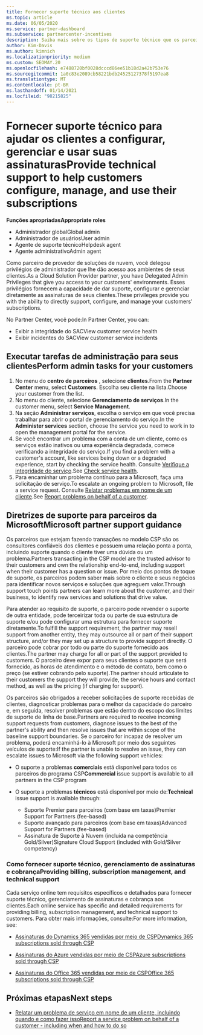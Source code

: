 ```yaml
---
title: Fornecer suporte técnico aos clientes
ms.topic: article
ms.date: 06/05/2020
ms.service: partner-dashboard
ms.subservice: partnercenter-incentives
description: Saiba mais sobre os tipos de suporte técnico que os parceiros do programa de provedor de soluções na nuvem podem oferecer aos seus clientes.
author: Kim-Davis
ms.author: kimnich
ms.localizationpriority: medium
ms.custom: SEOMAY.20
ms.openlocfilehash: e7488720bf0028dcccd86ee51b18d2a42b753e76
ms.sourcegitcommit: 1a0c83e2089cb58221bdb24525127378f5197ea8
ms.translationtype: MT
ms.contentlocale: pt-BR
ms.lasthandoff: 01/14/2021
ms.locfileid: "98215825"
---
```

# <a name="provide-technical-support-to-help-customers-configure-manage-and-use-their-subscriptions"></a><span data-ttu-id="fa565-103">Fornecer suporte técnico para ajudar os clientes a configurar, gerenciar e usar suas assinaturas</span><span class="sxs-lookup"><span data-stu-id="fa565-103">Provide technical support to help customers configure, manage, and use their subscriptions</span></span>


<span data-ttu-id="fa565-104">**Funções apropriadas**</span><span class="sxs-lookup"><span data-stu-id="fa565-104">**Appropriate roles**</span></span>

- <span data-ttu-id="fa565-105">Administrador global</span><span class="sxs-lookup"><span data-stu-id="fa565-105">Global admin</span></span>
- <span data-ttu-id="fa565-106">Administrador de usuários</span><span class="sxs-lookup"><span data-stu-id="fa565-106">User admin</span></span>
- <span data-ttu-id="fa565-107">Agente de suporte técnico</span><span class="sxs-lookup"><span data-stu-id="fa565-107">Helpdesk agent</span></span>
- <span data-ttu-id="fa565-108">Agente administrativo</span><span class="sxs-lookup"><span data-stu-id="fa565-108">Admin agent</span></span>

<span data-ttu-id="fa565-109">Como parceiro de provedor de soluções de nuvem, você delegou privilégios de administrador que lhe dão acesso aos ambientes de seus clientes.</span><span class="sxs-lookup"><span data-stu-id="fa565-109">As a Cloud Solution Provider partner, you have Delegated Admin Privileges that give you access to your customers' environments.</span></span> <span data-ttu-id="fa565-110">Esses privilégios fornecem a capacidade de dar suporte, configurar e gerenciar diretamente as assinaturas de seus clientes.</span><span class="sxs-lookup"><span data-stu-id="fa565-110">These privileges provide you with the ability to directly support, configure, and manage your customers' subscriptions.</span></span>

<span data-ttu-id="fa565-111">No Partner Center, você pode:</span><span class="sxs-lookup"><span data-stu-id="fa565-111">In Partner Center, you can:</span></span>

- <span data-ttu-id="fa565-112">Exibir a integridade do SAC</span><span class="sxs-lookup"><span data-stu-id="fa565-112">View customer service health</span></span>
- <span data-ttu-id="fa565-113">Exibir incidentes do SAC</span><span class="sxs-lookup"><span data-stu-id="fa565-113">View customer service incidents</span></span>

## <a name="perform-admin-tasks-for-your-customers"></a><span data-ttu-id="fa565-114">Executar tarefas de administração para seus clientes</span><span class="sxs-lookup"><span data-stu-id="fa565-114">Perform admin tasks for your customers</span></span>

1. <span data-ttu-id="fa565-115">No menu do **centro de parceiros** , selecione **clientes**.</span><span class="sxs-lookup"><span data-stu-id="fa565-115">From the **Partner Center** menu, select **Customers**.</span></span> <span data-ttu-id="fa565-116">Escolha seu cliente na lista.</span><span class="sxs-lookup"><span data-stu-id="fa565-116">Choose your customer from the list.</span></span>
2. <span data-ttu-id="fa565-117">No menu do cliente, selecione **Gerenciamento de serviços**.</span><span class="sxs-lookup"><span data-stu-id="fa565-117">In the customer menu, select **Service Management**.</span></span>
3. <span data-ttu-id="fa565-118">Na seção **Administrar serviços**, escolha o serviço em que você precisa trabalhar para abrir o portal de gerenciamento do serviço.</span><span class="sxs-lookup"><span data-stu-id="fa565-118">In the **Administer services** section, choose the service you need to work in to open the management portal for the service.</span></span>
4. <span data-ttu-id="fa565-119">Se você encontrar um problema com a conta de um cliente, como os serviços estão inativos ou uma experiência degradada, comece verificando a integridade do serviço.</span><span class="sxs-lookup"><span data-stu-id="fa565-119">If you find a problem with a customer's account, like services being down or a degraded experience, start by checking the service health.</span></span> <span data-ttu-id="fa565-120">Consulte [Verifique a integridade do serviço](check-service-health.md).</span><span class="sxs-lookup"><span data-stu-id="fa565-120">See [Check service health](check-service-health.md).</span></span>
5. <span data-ttu-id="fa565-121">Para encaminhar um problema contínuo para a Microsoft, faça uma solicitação de serviço.</span><span class="sxs-lookup"><span data-stu-id="fa565-121">To escalate an ongoing problem to Microsoft, file a service request.</span></span> <span data-ttu-id="fa565-122">Consulte [Relatar problemas em nome de um cliente](report-problems-on-behalf-of-a-customer.md).</span><span class="sxs-lookup"><span data-stu-id="fa565-122">See [Report problems on behalf of a customer](report-problems-on-behalf-of-a-customer.md).</span></span>

## <a name="microsoft-partner-support-guidance"></a><span data-ttu-id="fa565-123">Diretrizes de suporte para parceiros da Microsoft</span><span class="sxs-lookup"><span data-stu-id="fa565-123">Microsoft partner support guidance</span></span>

<span data-ttu-id="fa565-124">Os parceiros que estejam fazendo transações no modelo CSP são os consultores confiáveis dos clientes e possuem uma relação ponta a ponta, incluindo suporte quando o cliente tiver uma dúvida ou um problema.</span><span class="sxs-lookup"><span data-stu-id="fa565-124">Partners transacting in the CSP model are the trusted advisor to their customers and own the relationship end-to-end, including support when their customer has a question or issue.</span></span> <span data-ttu-id="fa565-125">Por meio dos pontos de toque de suporte, os parceiros podem saber mais sobre o cliente e seus negócios para identificar novos serviços e soluções que agreguem valor.</span><span class="sxs-lookup"><span data-stu-id="fa565-125">Through support touch points partners can learn more about the customer, and their business, to identify new services and solutions that drive value.</span></span>

<span data-ttu-id="fa565-126">Para atender ao requisito de suporte, o parceiro pode revender o suporte de outra entidade, pode terceirizar toda ou parte de sua estrutura de suporte e/ou pode configurar uma estrutura para fornecer suporte diretamente.</span><span class="sxs-lookup"><span data-stu-id="fa565-126">To fulfill the support requirement, the partner may resell support from another entity, they may outsource all or part of their support structure, and/or they may set up a structure to provide support directly.</span></span>  <span data-ttu-id="fa565-127">O parceiro pode cobrar por todo ou parte do suporte fornecido aos clientes.</span><span class="sxs-lookup"><span data-stu-id="fa565-127">The partner may charge for all or part of the support provided to customers.</span></span> <span data-ttu-id="fa565-128">O parceiro deve expor para seus clientes o suporte que será fornecido, as horas de atendimento e o método de contato, bem como o preço (se estiver cobrando pelo suporte).</span><span class="sxs-lookup"><span data-stu-id="fa565-128">The partner should articulate to their customers the support they will provide, the service hours and contact method, as well as the pricing (if charging for support).</span></span> 

<span data-ttu-id="fa565-129">Os parceiros são obrigados a receber solicitações de suporte recebidas de clientes, diagnosticar problemas para o melhor da capacidade do parceiro e, em seguida, resolver problemas que estão dentro do escopo dos limites de suporte de linha de base.</span><span class="sxs-lookup"><span data-stu-id="fa565-129">Partners are required to receive incoming support requests from customers, diagnose issues to the best of the partner's ability and then resolve issues that are within scope of the baseline support boundaries.</span></span> <span data-ttu-id="fa565-130">Se o parceiro for incapaz de resolver um problema, poderá encaminhá-lo à Microsoft por meio dos seguintes veículos de suporte:</span><span class="sxs-lookup"><span data-stu-id="fa565-130">If the partner is unable to resolve an issue, they can escalate issues to Microsoft via the following support vehicles:</span></span>

- <span data-ttu-id="fa565-131">O suporte a problemas **comerciais** está disponível para todos os parceiros do programa CSP</span><span class="sxs-lookup"><span data-stu-id="fa565-131">**Commercial** issue support is available to all partners in the CSP program</span></span>

- <span data-ttu-id="fa565-132">O suporte a problemas **técnicos** está disponível por meio de:</span><span class="sxs-lookup"><span data-stu-id="fa565-132">**Technical** issue support is available through:</span></span>

  - <span data-ttu-id="fa565-133">Suporte Premier para parceiros (com base em taxas)</span><span class="sxs-lookup"><span data-stu-id="fa565-133">Premier Support for Partners (fee-based)</span></span>
  - <span data-ttu-id="fa565-134">Suporte avançado para parceiros (com base em taxas)</span><span class="sxs-lookup"><span data-stu-id="fa565-134">Advanced Support for Partners (fee-based)</span></span>
  - <span data-ttu-id="fa565-135">Assinatura de Suporte à Nuvem (incluída na competência Gold/Silver)</span><span class="sxs-lookup"><span data-stu-id="fa565-135">Signature Cloud Support (included with Gold/Silver competency)</span></span>

### <a name="providing-billing-subscription-management-and-technical-support"></a><span data-ttu-id="fa565-136">Como fornecer suporte técnico, gerenciamento de assinaturas e cobrança</span><span class="sxs-lookup"><span data-stu-id="fa565-136">Providing billing, subscription management, and technical support</span></span> 

<span data-ttu-id="fa565-137">Cada serviço online tem requisitos específicos e detalhados para fornecer suporte técnico, gerenciamento de assinaturas e cobrança aos clientes.</span><span class="sxs-lookup"><span data-stu-id="fa565-137">Each online service has specific and detailed requirements for providing billing, subscription management, and technical support to customers.</span></span> <span data-ttu-id="fa565-138">Para obter mais informações, consulte:</span><span class="sxs-lookup"><span data-stu-id="fa565-138">For more information, see:</span></span>

- [<span data-ttu-id="fa565-139">Assinaturas do Dynamics 365 vendidas por meio de CSP</span><span class="sxs-lookup"><span data-stu-id="fa565-139">Dynamics 365 subscriptions sold through CSP</span></span>](https://www.microsoftpartnercommunity.com/t5/CSP/Microsoft-Partner-Support-Guidance/m-p/5262#M30)

- [<span data-ttu-id="fa565-140">Assinaturas do Azure vendidas por meio de CSP</span><span class="sxs-lookup"><span data-stu-id="fa565-140">Azure subscriptions sold through CSP</span></span>](https://www.microsoftpartnercommunity.com/t5/CSP/Microsoft-Partner-Support-Guidance/m-p/5263#M31)

- [<span data-ttu-id="fa565-141">Assinaturas do Office 365 vendidas por meio de CSP</span><span class="sxs-lookup"><span data-stu-id="fa565-141">Office 365 subscriptions sold through CSP</span></span>](https://www.microsoftpartnercommunity.com/t5/CSP/Microsoft-Partner-Support-Guidance/m-p/5264#M32)

## <a name="next-steps"></a><span data-ttu-id="fa565-142">Próximas etapas</span><span class="sxs-lookup"><span data-stu-id="fa565-142">Next steps</span></span>

- [<span data-ttu-id="fa565-143">Relatar um problema de serviço em nome de um cliente, incluindo quando e como fazer isso</span><span class="sxs-lookup"><span data-stu-id="fa565-143">Report a service problem on behalf of a customer - including when and how to do so</span></span>](report-problems-on-behalf-of-a-customer.md)